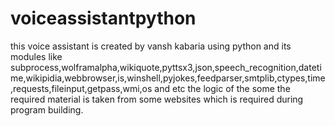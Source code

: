 # voiceassistantpython 
this voice assistant is created by vansh kabaria using python and its modules like subprocess,wolframalpha,wikiquote,pyttsx3,json,speech_recognition,datetime,wikipidia,webbrowser,is,winshell,pyjokes,feedparser,smtplib,ctypes,time,requests,fileinput,getpass,wmi,os and etc
the logic of the some the required material is taken from some websites which is required during program building.
